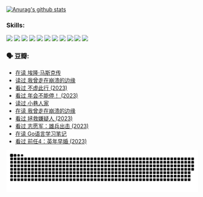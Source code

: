 
[![Anurag's github stats](https://github-readme-stats.vercel.app/api?username=w940853815)](https://github.com/anuraghazra/github-readme-stats)

### Skills:

<code><img height="32" src="https://cdn.jsdelivr.net/npm/simple-icons@v5/icons/python.svg"></code>
<code><img height="32" src="https://cdn.jsdelivr.net/npm/simple-icons@v5/icons/javascript.svg"></code>
<code><img height="32" src="https://cdn.jsdelivr.net/npm/simple-icons@v5/icons/django.svg"></code>
<code><img height="32" src="https://cdn.jsdelivr.net/npm/simple-icons@v5/icons/flask.svg"></code>
<code><img height="32" src="https://cdn.jsdelivr.net/npm/simple-icons@v5/icons/vuetify.svg"></code>
<code><img height="32" src="https://cdn.jsdelivr.net/npm/simple-icons@v5/icons/git.svg"></code>
<code><img height="32" src="https://cdn.jsdelivr.net/npm/simple-icons@v5/icons/docker.svg"></code>
<code><img height="32" src="https://cdn.jsdelivr.net/npm/simple-icons@v5/icons/postgresql.svg"></code>
<code><img height="32" src="https://cdn.jsdelivr.net/npm/simple-icons@v5/icons/elasticsearch.svg"></code>
<code><img height="32" src="https://cdn.jsdelivr.net/npm/simple-icons@v5/icons/macos.svg"></code>
<code><img height="32" src="https://cdn.jsdelivr.net/npm/simple-icons@v5/icons/linux.svg"></code>

### 🗣 豆瓣:

<!-- DOUBAN-ACTIVITIES:START -->
- [在读 埃隆·马斯克传](https://www.douban.com/people/136069238/status/4500417190/?_i=06292931)
- [读过 我曾走在崩溃的边缘](https://www.douban.com/people/136069238/status/4500416754/?_i=06292931)
- [看过 不虚此行‎ (2023)](https://www.douban.com/people/136069238/status/4499973052/?_i=06292931)
- [看过 年会不能停！‎ (2023)](https://www.douban.com/people/136069238/status/4498582002/?_i=06292931)
- [读过 小巷人家](https://www.douban.com/people/136069238/status/4489290935/?_i=06292931)
- [在读 我曾走在崩溃的边缘](https://www.douban.com/people/136069238/status/4489290559/?_i=06292931)
- [看过 拯救嫌疑人‎ (2023)](https://www.douban.com/people/136069238/status/4477421513/?_i=06292931)
- [看过 志愿军：雄兵出击‎ (2023)](https://www.douban.com/people/136069238/status/4465247367/?_i=06292931)
- [在读 Go语言学习笔记](https://www.douban.com/people/136069238/status/4459852901/?_i=06292931)
- [看过 前任4：英年早婚‎ (2023)](https://www.douban.com/people/136069238/status/4458320768/?_i=06292931)
<!-- DOUBAN-ACTIVITIES:END -->


![Snake animation](https://raw.githubusercontent.com/w940853815/w940853815/output/github-contribution-grid-snake.svg)

<!--
**w940853815/w940853815** is a ✨ _special_ ✨ repository because its `README.md` (this file) appears on your GitHub profile.

Here are some ideas to get you started:

- 🔭 I’m currently working on ...
- 🌱 I’m currently learning ...
- 👯 I’m looking to collaborate on ...
- 🤔 I’m looking for help with ...
- 💬 Ask me about ...
- 📫 How to reach me: ...
- 😄 Pronouns: ...
- ⚡ Fun fact: ...
-->
